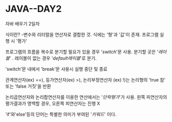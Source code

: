 # JAVA--DAY2
자바 배우기 2일차 

식이란? -변수와 리터럴을 연산자로 결합한 것. 식에는 '형'과 '값'이 존재. 프로그램 실행 시 '평가'

프로그램의 흐름을 복수로 분기할 필요가 있을 경우 '*switch*'문 사용. 분기할 곳은 '*레이블*' . 레이블이 없는 경우 '*default레이블*'로 분기.

'switch'문 내에서 'break'문 사용시 실행 중단 및 종료

관계연산자(ex) ==), 등가연산자(ex) >), 논리부정연산자 (ex) !)는 논리형의 'true 참' 또는 'false 거짓'을 반환

논리곱연산자와 논리합연산자를 이용한 연산에서는 '*단락평가*'가 사용. 왼쪽 피연산자의 평가결과가 명백할 경우, 오른쪽 피연산자는 진행 X

'if'와'else'등의 단어는 특별한 의미가 부여된 '*키워드*' 이다.


